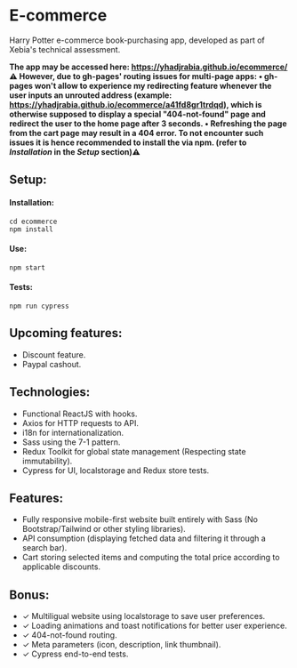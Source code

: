 # E-commerce

Harry Potter e-commerce book-purchasing app, developed as part of Xebia's technical assessment.

**The app may be accessed here: https://yhadjrabia.github.io/ecommerce/
⚠️ However, due to gh-pages' routing issues for multi-page apps:
• gh-pages won't allow to experience my redirecting feature whenever the user inputs an unrouted address (example: https://yhadjrabia.github.io/ecommerce/a41fd8gr1trdqd), which is otherwise supposed to display a special "404-not-found" page and redirect the user to the home page after 3 seconds.
• Refreshing the page from the cart page may result in a 404 error.
To not encounter such issues it is hence recommended to install the via npm. (refer to *Installation* in the *Setup* section)⚠️**

## Setup:

#### Installation:

```
cd ecommerce
npm install
```

#### Use:

```
npm start
```

#### Tests:

```
npm run cypress
```

## Upcoming features:

- Discount feature.
- Paypal cashout.

## Technologies:

- Functional ReactJS with hooks.
- Axios for HTTP requests to API.
- i18n for internationalization.
- Sass using the 7-1 pattern.
- Redux Toolkit for global state management (Respecting state immutability).
- Cypress for UI, localstorage and Redux store tests.

## Features:

- Fully responsive mobile-first website built entirely with Sass (No Bootstrap/Tailwind or other styling libraries).
- API consumption (displaying fetched data and filtering it through a search bar).
- Cart storing selected items and computing the total price according to applicable discounts.

## Bonus:

- ✓ Multiligual website using localstorage to save user preferences.
- ✓ Loading animations and toast notifications for better user experience.
- ✓ 404-not-found routing.
- ✓ Meta parameters (icon, description, link thumbnail).
- ✓ Cypress end-to-end tests.
